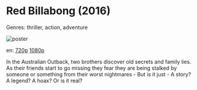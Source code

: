 # Red Billabong (2016)

Genres: thriller, action, adventure

![poster](http://image.tmdb.org/t/p/w500/fG9MgBi7qPqAGsZlNAhDE0C0XuV.jpg)

en:
  [720p](magnet:?xt=urn:btih:2074CF71B6D4DC747B22DD7FA665DA9E98A6BB9F&tr=udp://glotorrents.pw:6969/announce&tr=udp://tracker.opentrackr.org:1337/announce&tr=udp://torrent.gresille.org:80/announce&tr=udp://tracker.openbittorrent.com:80&tr=udp://tracker.coppersurfer.tk:6969&tr=udp://tracker.leechers-paradise.org:6969&tr=udp://p4p.arenabg.ch:1337&tr=udp://tracker.internetwarriors.net:1337)
  [1080p](magnet:?xt=urn:btih:1964635924D3F810372290A58B274B6E1F8528C9&tr=udp://glotorrents.pw:6969/announce&tr=udp://tracker.opentrackr.org:1337/announce&tr=udp://torrent.gresille.org:80/announce&tr=udp://tracker.openbittorrent.com:80&tr=udp://tracker.coppersurfer.tk:6969&tr=udp://tracker.leechers-paradise.org:6969&tr=udp://p4p.arenabg.ch:1337&tr=udp://tracker.internetwarriors.net:1337)
  


In the Australian Outback, two brothers discover old secrets and family lies. As their friends start to go missing they fear they are being stalked by someone or something from their worst nightmares - But is it just - A story? A legend? A hoax? Or is it real?